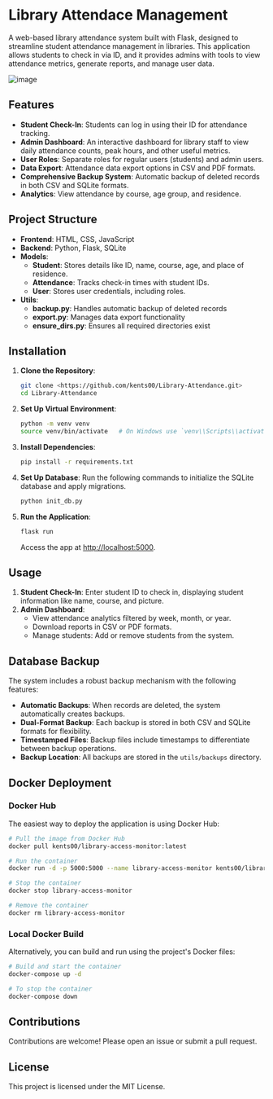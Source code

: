 # Library Attendace Management

A web-based library attendance system built with Flask, designed to streamline student attendance management in libraries. This application allows students to check in via ID, and it provides admins with tools to view attendance metrics, generate reports, and manage user data.

![image](https://github.com/user-attachments/assets/bdd128d3-d202-453c-a68f-33d7b51e199f)

## Features

- **Student Check-In**: Students can log in using their ID for attendance tracking.
- **Admin Dashboard**: An interactive dashboard for library staff to view daily attendance counts, peak hours, and other useful metrics.
- **User Roles**: Separate roles for regular users (students) and admin users.
- **Data Export**: Attendance data export options in CSV and PDF formats.
- **Comprehensive Backup System**: Automatic backup of deleted records in both CSV and SQLite formats.
- **Analytics**: View attendance by course, age group, and residence.

## Project Structure

- **Frontend**: HTML, CSS, JavaScript
- **Backend**: Python, Flask, SQLite
- **Models**:
    - **Student**: Stores details like ID, name, course, age, and place of residence.
    - **Attendance**: Tracks check-in times with student IDs.
    - **User**: Stores user credentials, including roles.
- **Utils**:
    - **backup.py**: Handles automatic backup of deleted records
    - **export.py**: Manages data export functionality
    - **ensure_dirs.py**: Ensures all required directories exist

## Installation

1. **Clone the Repository**:

    ```bash
    git clone <https://github.com/kents00/Library-Attendance.git>
    cd Library-Attendance
    ```

2. **Set Up Virtual Environment**:

    ```bash
    python -m venv venv
    source venv/bin/activate   # On Windows use `venv\\Scripts\\activate`
    ```

3. **Install Dependencies**:

    ```bash
    pip install -r requirements.txt
    ```

4. **Set Up Database**:
Run the following commands to initialize the SQLite database and apply migrations.

    ```bash
    python init_db.py
    ```

5. **Run the Application**:

    ```bash
    flask run
    ```

    Access the app at [http://localhost:5000](http://localhost:5000/).


## Usage

1. **Student Check-In**: Enter student ID to check in, displaying student information like name, course, and picture.
2. **Admin Dashboard**:
    - View attendance analytics filtered by week, month, or year.
    - Download reports in CSV or PDF formats.
    - Manage students: Add or remove students from the system.

## Database Backup

The system includes a robust backup mechanism with the following features:
- **Automatic Backups**: When records are deleted, the system automatically creates backups.
- **Dual-Format Backup**: Each backup is stored in both CSV and SQLite formats for flexibility.
- **Timestamped Files**: Backup files include timestamps to differentiate between backup operations.
- **Backup Location**: All backups are stored in the `utils/backups` directory.

## Docker Deployment

### Docker Hub

The easiest way to deploy the application is using Docker Hub:

```bash
# Pull the image from Docker Hub
docker pull kents00/library-access-monitor:latest

# Run the container
docker run -d -p 5000:5000 --name library-access-monitor kents00/library-access-monitor:latest

# Stop the container
docker stop library-access-monitor

# Remove the container
docker rm library-access-monitor
```

### Local Docker Build

Alternatively, you can build and run using the project's Docker files:

```bash
# Build and start the container
docker-compose up -d

# To stop the container
docker-compose down
```

## Contributions

Contributions are welcome! Please open an issue or submit a pull request.

## License

This project is licensed under the MIT License.
